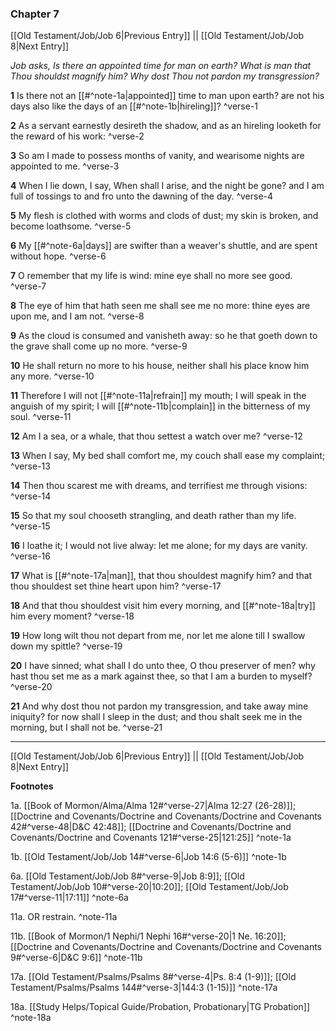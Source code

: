 ### Chapter 7

[[Old Testament/Job/Job 6|Previous Entry]]  ||  [[Old Testament/Job/Job 8|Next Entry]]

*Job asks, Is there an appointed time for man on earth? What is man that Thou shouldst magnify him? Why dost Thou not pardon my transgression?*

**1**  Is there not an [[#^note-1a|appointed]] time to man upon earth? are not his days also like the days of an [[#^note-1b|hireling]]? ^verse-1

**2**  As a servant earnestly desireth the shadow, and as an hireling looketh for the reward of his work: ^verse-2

**3**  So am I made to possess months of vanity, and wearisome nights are appointed to me. ^verse-3

**4**  When I lie down, I say, When shall I arise, and the night be gone? and I am full of tossings to and fro unto the dawning of the day. ^verse-4

**5**  My flesh is clothed with worms and clods of dust; my skin is broken, and become loathsome. ^verse-5

**6**  My [[#^note-6a|days]] are swifter than a weaver's shuttle, and are spent without hope. ^verse-6

**7**  O remember that my life is wind: mine eye shall no more see good. ^verse-7

**8**  The eye of him that hath seen me shall see me no more: thine eyes are upon me, and I am not. ^verse-8

**9**  As the cloud is consumed and vanisheth away: so he that goeth down to the grave shall come up no more. ^verse-9

**10**  He shall return no more to his house, neither shall his place know him any more. ^verse-10

**11**  Therefore I will not [[#^note-11a|refrain]] my mouth; I will speak in the anguish of my spirit; I will [[#^note-11b|complain]] in the bitterness of my soul. ^verse-11

**12**  Am I a sea, or a whale, that thou settest a watch over me? ^verse-12

**13**  When I say, My bed shall comfort me, my couch shall ease my complaint; ^verse-13

**14**  Then thou scarest me with dreams, and terrifiest me through visions: ^verse-14

**15**  So that my soul chooseth strangling, and death rather than my life. ^verse-15

**16**  I loathe it; I would not live alway: let me alone; for my days are vanity. ^verse-16

**17**  What is [[#^note-17a|man]], that thou shouldest magnify him? and that thou shouldest set thine heart upon him? ^verse-17

**18**  And that thou shouldest visit him every morning, and [[#^note-18a|try]] him every moment? ^verse-18

**19**  How long wilt thou not depart from me, nor let me alone till I swallow down my spittle? ^verse-19

**20**  I have sinned; what shall I do unto thee, O thou preserver of men? why hast thou set me as a mark against thee, so that I am a burden to myself? ^verse-20

**21**  And why dost thou not pardon my transgression, and take away mine iniquity? for now shall I sleep in the dust; and thou shalt seek me in the morning, but I shall not be. ^verse-21


---
[[Old Testament/Job/Job 6|Previous Entry]]  ||  [[Old Testament/Job/Job 8|Next Entry]]


**Footnotes**


1a. [[Book of Mormon/Alma/Alma 12#^verse-27|Alma 12:27 (26-28)]]; [[Doctrine and Covenants/Doctrine and Covenants/Doctrine and Covenants 42#^verse-48|D&C 42:48]]; [[Doctrine and Covenants/Doctrine and Covenants/Doctrine and Covenants 121#^verse-25|121:25]] ^note-1a

1b. [[Old Testament/Job/Job 14#^verse-6|Job 14:6 (5-6)]] ^note-1b

6a. [[Old Testament/Job/Job 8#^verse-9|Job 8:9]]; [[Old Testament/Job/Job 10#^verse-20|10:20]]; [[Old Testament/Job/Job 17#^verse-11|17:11]] ^note-6a

11a. OR restrain. ^note-11a

11b. [[Book of Mormon/1 Nephi/1 Nephi 16#^verse-20|1 Ne. 16:20]]; [[Doctrine and Covenants/Doctrine and Covenants/Doctrine and Covenants 9#^verse-6|D&C 9:6]] ^note-11b

17a. [[Old Testament/Psalms/Psalms 8#^verse-4|Ps. 8:4 (1-9)]]; [[Old Testament/Psalms/Psalms 144#^verse-3|144:3 (1-15)]] ^note-17a

18a. [[Study Helps/Topical Guide/Probation, Probationary|TG Probation]] ^note-18a